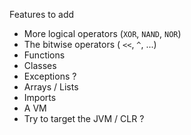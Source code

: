 Features to add
- More logical operators (`XOR`, `NAND`, `NOR`)
- The bitwise operators ( `<<`, `^`, ...)
- Functions
- Classes
- Exceptions ?
- Arrays / Lists
- Imports
- A VM
- Try to target the JVM / CLR ?
